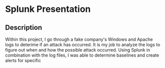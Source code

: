 # Splunk Presentation

## Description
Within this project, I go through a fake company's Windows and Apache logs to deterime if an attack has occurred. It is my job to analyze the logs to figure out when and how the possible attack occurred. Using Splunk in combination with the log files, I was able to determine baselines and create alerts for specific 
